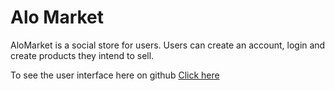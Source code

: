 # Alo Market
AloMarket is a social store for users. Users can create an account, login and create products they intend to sell.

To see the user interface here on github <a href="henperi.github.com/Alo-Market">Click here</a>